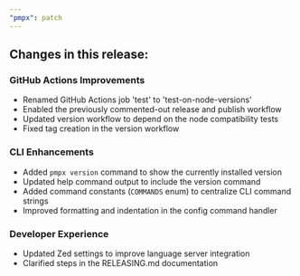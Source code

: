 ```yaml
---
"pmpx": patch
---
```


## Changes in this release:

### GitHub Actions Improvements
- Renamed GitHub Actions job 'test' to 'test-on-node-versions'
- Enabled the previously commented-out release and publish workflow
- Updated version workflow to depend on the node compatibility tests
- Fixed tag creation in the version workflow

### CLI Enhancements
- Added `pmpx version` command to show the currently installed version
- Updated help command output to include the version command
- Added command constants (`COMMANDS` enum) to centralize CLI command strings
- Improved formatting and indentation in the config command handler

### Developer Experience
- Updated Zed settings to improve language server integration
- Clarified steps in the RELEASING.md documentation

